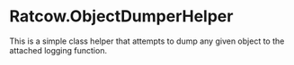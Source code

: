 # Ratcow.ObjectDumperHelper

This is a simple class helper that attempts to dump any given object to the attached logging function.